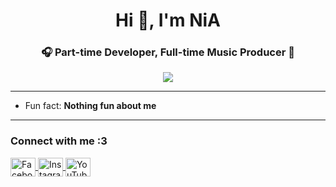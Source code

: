 <h1 align="center">Hi 👋, I'm NiA</h1>
<h3 align="center">🎧 Part-time Developer, Full-time Music Producer 🎵</h3>

<p align="center">
  <img src="https://nianianii.github.io/GeoJSON-JTeam/WhatsApp%20Image%202025-07-28%20at%203.15.22%20PM.jpeg" />
</p>

---

- Fun fact: **Nothing fun about me** 

---

<h3 align="left">Connect with me :3</h3>
<p align="left">
  <a href="https://fb.com/sonny.kyuniadi" target="_blank">
    <img align="center" src="https://raw.githubusercontent.com/rahuldkjain/github-profile-readme-generator/master/src/images/icons/Social/facebook.svg" alt="Facebook" height="30" width="40" />
  </a>
  <a href="https://instagram.com/sonny_kyuniadi" target="_blank">
    <img align="center" src="https://raw.githubusercontent.com/rahuldkjain/github-profile-readme-generator/master/src/images/icons/Social/instagram.svg" alt="Instagram" height="30" width="40" />
  </a>
  <a href="https://www.youtube.com/c/nia" target="_blank">
    <img align="center" src="https://raw.githubusercontent.com/rahuldkjain/github-profile-readme-generator/master/src/images/icons/Social/youtube.svg" alt="YouTube" height="30" width="40" />
  </a>
</p>
